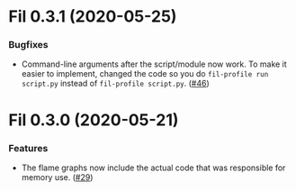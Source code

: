# Fil 0.3.1 (2020-05-25)


### Bugfixes

- Command-line arguments after the script/module now work. To make it easier to implement, changed the code so you do `fil-profile run script.py` instead of `fil-profile script.py`. ([#46](https://gitlab.com/pythonspeed/filprofiler/-/issues/46))


# Fil 0.3.0 (2020-05-21)


### Features

- The flame graphs now include the actual code that was responsible for memory use. ([#29](https://gitlab.com/pythonspeed/filprofiler/-/issues/29))
